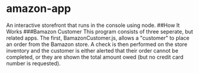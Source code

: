 # amazon-app
An interactive storefront that runs in the console using node.
##How It Works
###Bamazon Customer This program consists of three seperate, but related apps. The first, BamazonCustomer.js, allows a "customer" 
to place an order from the Bamazon store.
 A check is then performed on the store inventory and the customer is either alerted that their order cannot be completed, or they are shown the total amount 
 owed (but no credit card number is requested).
